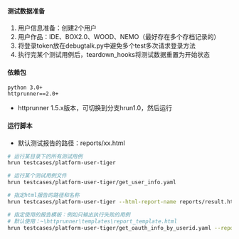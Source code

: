 #### 测试数据准备
1. 用户信息准备：创建2个用户
2. 用户作品：IDE、BOX2.0、WOOD、NEMO（最好存在多个存档记录的）
3. 将登录token放在debugtalk.py中避免多个test多次请求登录方法
4. 执行完某个测试用例后，teardown_hooks将测试数据重置为开始状态

#### 依赖包
```
python 3.0+
httprunner==2.0+
```
- httprunner 1.5.x版本，可切换到分支hrun1.0，然后运行

#### 运行脚本
- 默认测试报告的路径：reports/xx.html
```sh
# 运行某目录下的所有测试用例
hrun testcases/platform-user-tiger

# 运行某个测试用例文件
hrun testcases/platform-user-tiger/get_user_info.yaml

# 指定html报告的路径和名称
hrun testcases/platform-user-tiger --html-report-name reports/result.html

# 指定使用的报告模板：例如只输出执行失败的用例
# 默认使用：~\httprunner\templates\report_template.html
hrun testcases/platform-user-tiger/get_oauth_info_by_userid.yaml --report-template=D:\Program\Python3.7\Lib\site-packages\httprunner\templates\report_template_default.html
```
